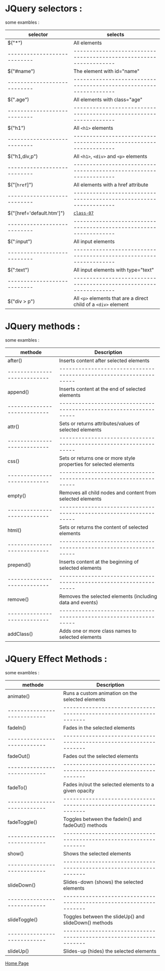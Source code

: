 # JQuery selectors :

some exambles : 

**selector**               | **selects**
---------------------------|-----------------------------------------------------------------
$("*")                     | All elements
---------------------------|-----------------------------------------------------------------
$("#name")                 | The element with id="name"
---------------------------|-----------------------------------------------------------------
$(".age")                  | All elements with class="age"
---------------------------|-----------------------------------------------------------------
$("h1")                    | All `<h1>` elements
---------------------------|-----------------------------------------------------------------
$("h1,div,p")              | All `<h1>`, `<div>` and `<p>` elements
---------------------------|-----------------------------------------------------------------
$("[`href`]")              | All elements with a href attribute
---------------------------|-----------------------------------------------------------------
$("[href='default.htm']")  | [`class-07`](#)
---------------------------|-----------------------------------------------------------------
$(":input")                | All input elements
---------------------------|-----------------------------------------------------------------
$(":text")                 | All input elements with type="text"
---------------------------|-----------------------------------------------------------------
$("div > p")               | All `<p>` elements that are a direct child of a `<div>` element



# JQuery methods :

some exambles : 

**methode**                | **Description**
---------------------------|-----------------------------------------------------------------
after()                    | Inserts content after selected elements
---------------------------|-----------------------------------------------------------------
append()                   | Inserts content at the end of selected elements
---------------------------|-----------------------------------------------------------------
attr()                     | Sets or returns attributes/values of selected elements
---------------------------|-----------------------------------------------------------------
css()                      |Sets or returns one or more style properties for selected elements
---------------------------|-----------------------------------------------------------------
empty()                    | Removes all child nodes and content from selected elements
---------------------------|-----------------------------------------------------------------
html()                     | Sets or returns the content of selected elements
---------------------------|-----------------------------------------------------------------
prepend()                  | Inserts content at the beginning of selected elements
---------------------------|-----------------------------------------------------------------
remove()                   | Removes the selected elements (including data and events)
---------------------------|-----------------------------------------------------------------
addClass()                 | Adds one or more class names to selected elements


# JQuery Effect Methods :

some exambles : 

**methode**                | **Description**
---------------------------|-----------------------------------------------------------------
animate()                  | Runs a custom animation on the selected elements
---------------------------|-----------------------------------------------------------------
fadeIn()                   | Fades in the selected elements
---------------------------|-----------------------------------------------------------------
fadeOut()                  | Fades out the selected elements
---------------------------|-----------------------------------------------------------------
fadeTo()                   |Fades in/out the selected elements to a given opacity
---------------------------|-----------------------------------------------------------------
fadeToggle()               | Toggles between the fadeIn() and fadeOut() methods
---------------------------|-----------------------------------------------------------------
show()                     | Shows the selected elements
---------------------------|-----------------------------------------------------------------
slideDown()                | Slides-down (shows) the selected elements
---------------------------|-----------------------------------------------------------------
slideToggle()              | Toggles between the slideUp() and slideDown() methods
---------------------------|-----------------------------------------------------------------
slideUp()                  | Slides-up (hides) the selected elements





[Home Page](https://osamamousa204.github.io/reading-notes-301/)